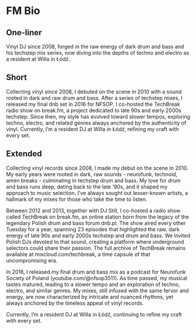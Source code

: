 # FM Bio

## One-liner

Vinyl DJ since 2008, forged in the raw energy of dark drum and bass and his techstep mix series, now diving into the depths of techno and electro as a resident at Willa in Łódź.

## Short

Collecting vinyl since 2008, I debuted on the scene in 2010 with a sound rooted in dark and raw drum and bass. After a series of techstep mixes, I released my final dnb set in 2016 for NFSOP. I co-hosted the TechBreak radio show on break.fm, a project dedicated to late 90s and early 2000s techstep. Since then, my style has evolved toward slower tempos, exploring techno, electro, and related genres always anchored by the authenticity of vinyl. Currently, I’m a resident DJ at Willa in Łódź, refining my craft with every set.

## Extended

Collecting vinyl records since 2008, I made my debut on the scene in 2010. My early years were rooted in dark, raw sounds - neurofunk, technoid, amen breaks - culminating in techstep drum and bass. My love for drum and bass runs deep, dating back to the late '90s, and it shaped my approach to music selection. I’ve always sought out lesser-known artists, a hallmark of my mixes for those who take the time to listen.

Between 2012 and 2013, together with DJ Still, I co-hosted a radio show called TechBreak on  break.fm, an online station born from the legacy of the legendary Polish drum and bass forum dnb.pl. The show aired every other Tuesday for a year, spanning 23 episodes that highlighted the raw, dark energy of late 90s and early 2000s techstep and drum and bass. We invited Polish DJs devoted to that sound, creating a platform where underground selectors could share their passion. The full archive of TechBreak remains available at  mixcloud.com/techbreak, a time capsule of that uncompromising era.

In 2016, I released my final drum and bass mix as a podcast for Neurofunk Society of Poland (youtube.com/@nfsop3511). As time passed, my musical tastes matured, leading to a slower tempo and an exploration of techno, electro, and similar genres. My mixes, still infused with the same fervor and energy, are now characterized by intricate and nuanced rhythms, yet always anchored by the timeless appeal of vinyl records.

Currently, I’m a resident DJ at Willa in Łódź, continuing to refine my craft with every set.
